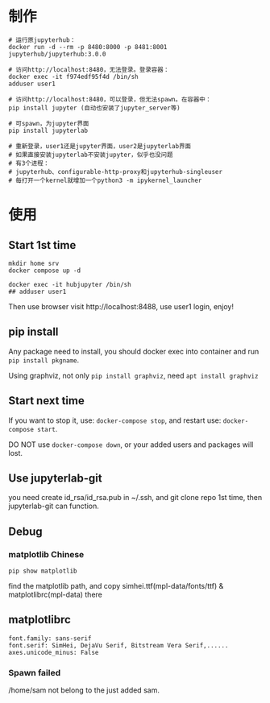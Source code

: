 # 制作

```
# 运行原jupyterhub：
docker run -d --rm -p 8480:8000 -p 8481:8001 jupyterhub/jupyterhub:3.0.0

# 访问http://localhost:8480，无法登录。登录容器：
docker exec -it f974edf95f4d /bin/sh
adduser user1

# 访问http://localhost:8480，可以登录，但无法spawn。在容器中：
pip install jupyter (自动也安装了jupyter_server等)

# 可spawn，为jupyter界面
pip install jupyterlab

# 重新登录，user1还是jupyter界面，user2是jupyterlab界面
# 如果直接安装jupyterlab不安装jupyter，似乎也没问题
# 有3个进程：
# jupyterhub、configurable-http-proxy和jupyterhub-singleuser
# 每打开一个kernel就增加一个python3 -m ipykernel_launcher
```

# 使用

## Start 1st time

```
mkdir home srv
docker compose up -d

docker exec -it hubjupyter /bin/sh
## adduser user1
```

Then use browser visit http://localhost:8488, use user1 login, enjoy!

## pip install

Any package need to install, you should docker exec into container and run `pip install pkgname`.

Using graphviz, not only `pip install graphviz`, need `apt install graphviz`


## Start next time

If you want to stop it, use: `docker-compose stop`, and restart use: `docker-compose start`.

DO NOT use `docker-compose down`, or your added users and packages will lost.

## Use jupyterlab-git

you need create id_rsa/id_rsa.pub in ~/.ssh, and git clone repo 1st time, then jupyterlab-git can function. 

## Debug

### matplotlib Chinese

```
pip show matplotlib
```

find the matplotlib path, and copy simhei.ttf(mpl-data/fonts/ttf) & matplotlibrc(mpl-data) there

## matplotlibrc

```
font.family: sans-serif
font.serif: SimHei, DejaVu Serif, Bitstream Vera Serif,......
axes.unicode_minus: False
```

### Spawn failed

/home/sam not belong to the just added sam.
